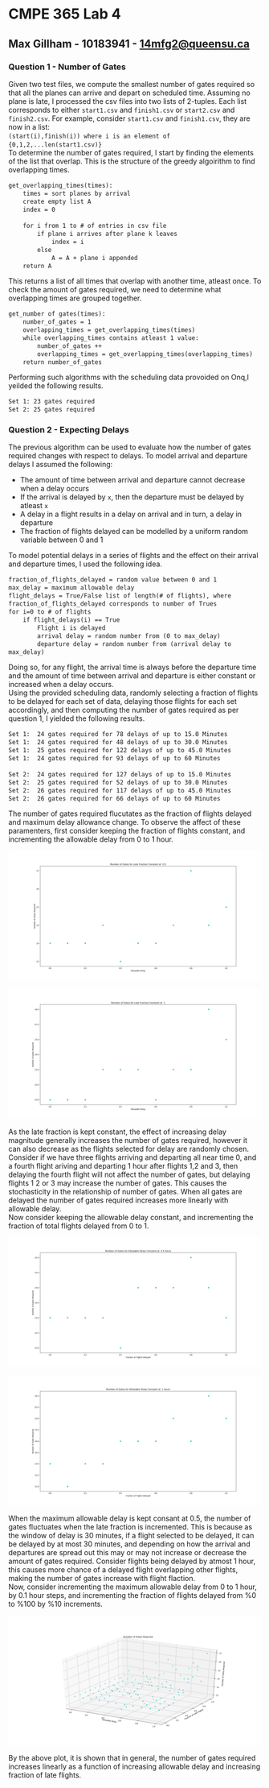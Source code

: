 # CMPE 365 Lab 4
## Max Gillham - 10183941 - 14mfg2@queensu.ca

### Question 1 - Number of Gates
Given two test files, we compute the smallest number of gates required so that all the planes can arrive and depart on scheduled time.  Assuming no plane is late, I processed the csv files into two lists of 2-tuples.  Each list corresponds to either `start1.csv` and `finish1.csv` or  `start2.csv` and `finish2.csv`. For example, consider `start1.csv` and `finish1.csv`, they are now in a list:  
`(start(i),finish(i)) where i is an element of {0,1,2,...len(start1.csv)}`  
To determine the number of gates required, I start by finding the elements of the list that overlap.  This is the structure of the greedy algoirithm to find overlapping times.
```
get_overlapping_times(times):
    times = sort planes by arrival
    create empty list A
    index = 0

    for i from 1 to # of entries in csv file
        if plane i arrives after plane k leaves
            index = i
        else
            A = A + plane i appended
    return A
```
This returns a list of all times that overlap with another time, atleast once.  To check the amount of gates required, we need to determine what overlapping times are grouped together.

```
get_number of gates(times):
    number_of_gates = 1
    overlapping_times = get_overlapping_times(times)
    while overlapping_times contains atleast 1 value:
        number_of_gates ++
        overlapping_times = get_overlapping_times(overlapping_times)
    return number_of_gates
```

Performing such algorithms with the scheduling data provoided on Onq,I yeilded the following results.  
```
Set 1: 23 gates required
Set 2: 25 gates required
```

### Question 2 - Expecting Delays
The previous algorithm can be used to evaluate how the number of gates required changes with respect to delays.  To model arrival and departure delays I assumed the following:
* The amount of time between arrival and departure cannot decrease when a delay occurs
* If the arrival is delayed by `x`, then the departure must be delayed by atleast `x`
* A delay in a flight results in a delay on arrival and in turn, a delay in departure
* The fraction of flights delayed can be modelled by a uniform random variable between 0 and 1

To model potential delays in a series of flights and the effect on their arrival and departure times, I used the following idea.
```
fraction_of_flights_delayed = random value between 0 and 1
max_delay = maximum allowable delay
flight_delays = True/False list of length(# of flights), where fraction_of_flights_delayed corresponds to number of Trues 
for i=0 to # of flights
    if flight_delays(i) == True
        Flight i is delayed
        arrival delay = random number from (0 to max_delay)
        departure delay = random number from (arrival delay to max_delay)
```
Doing so, for any flight, the arrival time is always before the departure time and the amount of time between arrival and departure is either constant or increased when a delay occurs.  
Using the provided scheduling data, randomly selecting a fraction of flights to be delayed for each set of data, delaying those flights for each set accordingly, and then computing the number of gates required as per question 1, I yielded the following results.

```
Set 1:  24 gates required for 78 delays of up to 15.0 Minutes
Set 1:  24 gates required for 48 delays of up to 30.0 Minutes
Set 1:  25 gates required for 122 delays of up to 45.0 Minutes
Set 1:  24 gates required for 93 delays of up to 60 Minutes

Set 2:  24 gates required for 127 delays of up to 15.0 Minutes
Set 2:  25 gates required for 52 delays of up to 30.0 Minutes
Set 2:  26 gates required for 117 delays of up to 45.0 Minutes
Set 2:  26 gates required for 66 delays of up to 60 Minutes
```

The number of gates required flucutates as the fraction of flights delayed and maximum delay allowance change.  To observe the affect of these paramenters, first consider keeping the fraction of flights constant, and incrementing the allowable delay from 0 to 1 hour.  

![frac_5](./img/frac_5.png)

![frac_100](./img/frac_100.png)

As the late fraction is kept constant, the effect of increasing delay magnitude generally increases the number of gates required, however it can also decrease as the flights selected for delay are randomly chosen. Consider if we have three flights arriving and departing all near time 0, and a fourth flight ariving and departing 1 hour after flights 1,2 and 3, then delaying the fourth flight will not affect the number of gates, but delaying flights 1 2 or 3 may increase the number of gates.  This causes the stochasticity in the relationship of number of gates.  When all gates are delayed the number of gates required increases more linearly with allowable delay.  
Now consider keeping the allowable delay constant, and incrementing the fraction of total flights delayed from 0 to 1.

![delay_5](./img/delay_5.png)

![delay_100](./img/delay_100.png)

When the maximum allowable delay is kept consant at 0.5, the number of gates fluctuates when the late fraction is incremented.   This is because as the window of delay is 30 minutes, if a flight selected to be delayed, it can be delayed by at most 30 minutes, and depending on how the arrival and departures are spread out this may or may not increase or decrease the amount of gates required. Consider flights being delayed by atmost 1 hour, this causes more chance of a delayed flight overlapping other flights, making the number of gates increase with flight flaction.  
Now, consider incrementing the maximum allowable delay from 0 to 1 hour, by 0.1 hour steps, and incrementing the fraction of flights delayed from %0 to %100 by %10 increments. 

![3d](./img/3d.png)

By the above plot, it is shown that in general, the number of gates required increases linearly as a function of increasing allowable delay and increasing fraction of late flights.
